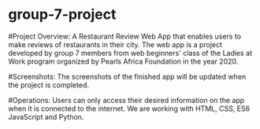 # group-7-project
#Project Overview:
A Restaurant Review Web App that enables users to make reviews of restaurants in their city. The web app is a project developed by group 7 members from web beginners' class of the Ladies at Work program organized by Pearls Africa Foundation in the year 2020.

#Screenshots:
The screenshots of the finished app will be updated when the project is completed.

#Operations:
Users can only access their desired information on the app when it is connected to the internet.
We are working with HTML, CSS, ES6 JavaScript and Python.
